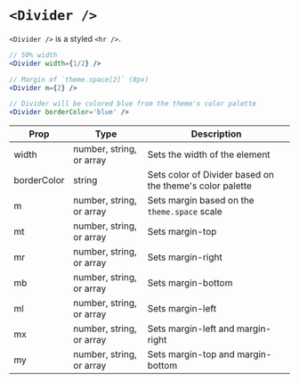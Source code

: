 
# `<Divider />`

`<Divider />` is a styled `<hr />`.

```jsx
// 50% width
<Divider width={1/2} />

// Margin of `theme.space[2]` (8px)
<Divider m={2} />

// Divider will be colored blue from the theme's color palette
<Divider borderColor='blue' />
```

Prop | Type | Description
---|---|---
width | number, string, or array | Sets the width of the element
borderColor | string | Sets color of Divider based on the theme's color palette
m | number, string, or array | Sets margin based on the `theme.space` scale
mt | number, string, or array | Sets margin-top
mr | number, string, or array | Sets margin-right
mb | number, string, or array | Sets margin-bottom
ml | number, string, or array | Sets margin-left
mx | number, string, or array | Sets margin-left and margin-right
my | number, string, or array | Sets margin-top and margin-bottom